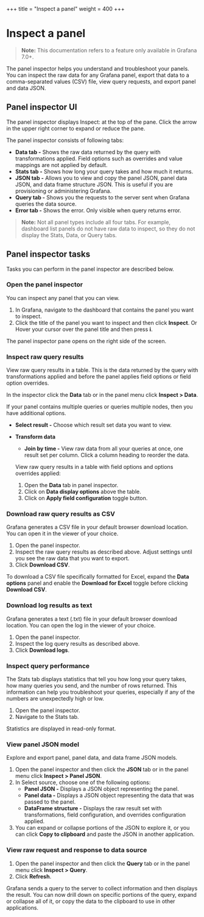 +++
title = "Inspect a panel"
weight = 400
+++

# Inspect a panel

> **Note:** This documentation refers to a feature only available in Grafana 7.0+.

The panel inspector helps you understand and troubleshoot your panels. You can inspect the raw data for any Grafana panel, export that data to a comma-separated values (CSV) file, view query requests, and export panel and data JSON.

## Panel inspector UI

The panel inspector displays Inspect: <NameOfPanelBeingInspected> at the top of the pane. Click the arrow in the upper right corner to expand or reduce the pane.

The panel inspector consists of following tabs:

- **Data tab -** Shows the raw data returned by the query with transformations applied. Field options such as overrides and value mappings are not applied by default.
- **Stats tab -** Shows how long your query takes and how much it returns.
- **JSON tab -** Allows you to view and copy the panel JSON, panel data JSON, and data frame structure JSON. This is useful if you are provisioning or administering Grafana.
- **Query tab -** Shows you the requests to the server sent when Grafana queries the data source.
- **Error tab -** Shows the error. Only visible when query returns error.

> **Note:** Not all panel types include all four tabs. For example, dashboard list panels do not have raw data to inspect, so they do not display the Stats, Data, or Query tabs.

## Panel inspector tasks

Tasks you can perform in the panel inspector are described below.

### Open the panel inspector

You can inspect any panel that you can view.

1. In Grafana, navigate to the dashboard that contains the panel you want to inspect.
1. Click the title of the panel you want to inspect and then click **Inspect**.
   Or
   Hover your cursor over the panel title and then press **i**.

The panel inspector pane opens on the right side of the screen.

### Inspect raw query results

View raw query results in a table. This is the data returned by the query with transformations applied and before the panel applies field options or field option overrides.

In the inspector click the **Data** tab or in the panel menu click **Inspect > Data**.

If your panel contains multiple queries or queries multiple nodes, then you have additional options.

- **Select result -** Choose which result set data you want to view.
- **Transform data**

  - **Join by time -** View raw data from all your queries at once, one result set per column. Click a column heading to reorder the data.

  View raw query results in a table with field options and options overrides applied:

  1. Open the **Data** tab in panel inspector.
  1. Click on **Data display options** above the table.
  1. Click on **Apply field configuration** toggle button.

### Download raw query results as CSV

Grafana generates a CSV file in your default browser download location. You can open it in the viewer of your choice.

1. Open the panel inspector.
1. Inspect the raw query results as described above. Adjust settings until you see the raw data that you want to export.
1. Click **Download CSV**.

To download a CSV file specifically formatted for Excel, expand the **Data options** panel and enable the **Download for Excel** toggle before clicking **Download CSV**.

### Download log results as text

Grafana generates a text (.txt) file in your default browser download location. You can open the log in the viewer of your choice.

1. Open the panel inspector.
1. Inspect the log query results as described above.
1. Click **Download logs**.

### Inspect query performance

The Stats tab displays statistics that tell you how long your query takes, how many queries you send, and the number of rows returned. This information can help you troubleshoot your queries, especially if any of the numbers are unexpectedly high or low.

1. Open the panel inspector.
1. Navigate to the Stats tab.

Statistics are displayed in read-only format.

### View panel JSON model

Explore and export panel, panel data, and data frame JSON models.

1. Open the panel inspector and then click the **JSON** tab or in the panel menu click **Inspect > Panel JSON**.
1. In Select source, choose one of the following options:
   - **Panel JSON -** Displays a JSON object representing the panel.
   - **Panel data -** Displays a JSON object representing the data that was passed to the panel.
   - **DataFrame structure -** Displays the raw result set with transformations, field configuration, and overrides configuration applied.
1. You can expand or collapse portions of the JSON to explore it, or you can click **Copy to clipboard** and paste the JSON in another application.

### View raw request and response to data source

1. Open the panel inspector and then click the **Query** tab or in the panel menu click **Inspect > Query**.
1. Click **Refresh**.

Grafana sends a query to the server to collect information and then displays the result. You can now drill down on specific portions of the query, expand or collapse all of it, or copy the data to the clipboard to use in other applications.
